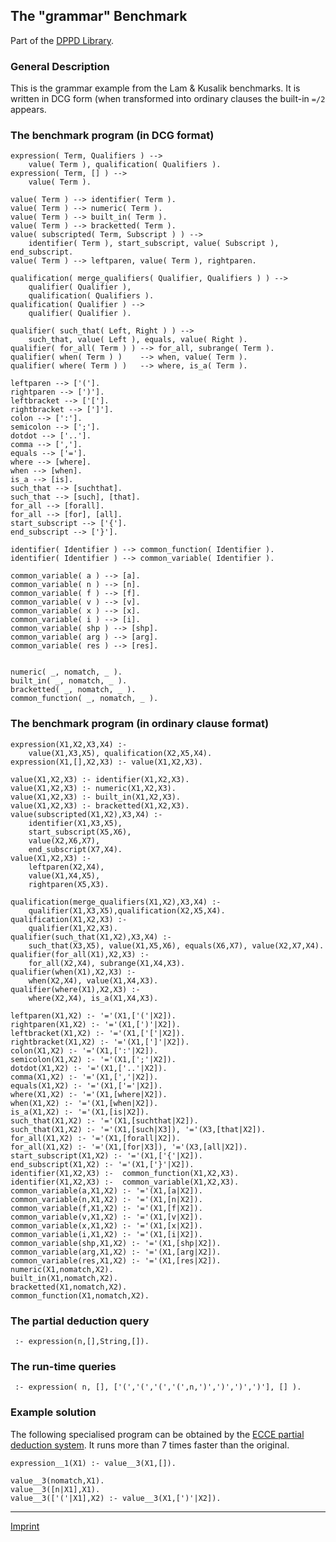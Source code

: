 The "grammar" Benchmark
-----------------------

Part of the [DPPD Library](../dppd.html).

### General Description

This is the grammar example from the Lam & Kusalik benchmarks. It is
written in DCG form (when transformed into ordinary clauses the built-in
`=/2` appears.

### The benchmark program (in DCG format)

    expression( Term, Qualifiers ) -->
        value( Term ), qualification( Qualifiers ).
    expression( Term, [] ) -->
        value( Term ).

    value( Term ) --> identifier( Term ).
    value( Term ) --> numeric( Term ).
    value( Term ) --> built_in( Term ).
    value( Term ) --> bracketted( Term ).
    value( subscripted( Term, Subscript ) ) -->
        identifier( Term ), start_subscript, value( Subscript ), end_subscript.
    value( Term ) --> leftparen, value( Term ), rightparen.

    qualification( merge_qualifiers( Qualifier, Qualifiers ) ) -->
        qualifier( Qualifier ), 
        qualification( Qualifiers ).
    qualification( Qualifier ) -->
        qualifier( Qualifier ).

    qualifier( such_that( Left, Right ) ) -->
        such_that, value( Left ), equals, value( Right ).
    qualifier( for_all( Term ) ) --> for_all, subrange( Term ).
    qualifier( when( Term ) )    --> when, value( Term ).
    qualifier( where( Term ) )   --> where, is_a( Term ).

    leftparen --> ['('].
    rightparen --> [')'].
    leftbracket --> ['['].
    rightbracket --> [']'].
    colon --> [':'].
    semicolon --> [';'].
    dotdot --> ['..'].
    comma --> [','].
    equals --> ['='].
    where --> [where].
    when --> [when].
    is_a --> [is].
    such_that --> [suchthat].
    such_that --> [such], [that].
    for_all --> [forall].
    for_all --> [for], [all].
    start_subscript --> ['{'].
    end_subscript --> ['}'].

    identifier( Identifier ) --> common_function( Identifier ).
    identifier( Identifier ) --> common_variable( Identifier ).

    common_variable( a ) --> [a].
    common_variable( n ) --> [n].
    common_variable( f ) --> [f].
    common_variable( v ) --> [v].
    common_variable( x ) --> [x].
    common_variable( i ) --> [i].
    common_variable( shp ) --> [shp].
    common_variable( arg ) --> [arg].
    common_variable( res ) --> [res].


    numeric( _, nomatch, _ ).
    built_in( _, nomatch, _ ).
    bracketted( _, nomatch, _ ).
    common_function( _, nomatch, _ ).

### The benchmark program (in ordinary clause format)

    expression(X1,X2,X3,X4) :- 
        value(X1,X3,X5), qualification(X2,X5,X4).
    expression(X1,[],X2,X3) :- value(X1,X2,X3).

    value(X1,X2,X3) :- identifier(X1,X2,X3).
    value(X1,X2,X3) :- numeric(X1,X2,X3).
    value(X1,X2,X3) :- built_in(X1,X2,X3).
    value(X1,X2,X3) :- bracketted(X1,X2,X3).
    value(subscripted(X1,X2),X3,X4) :- 
        identifier(X1,X3,X5), 
        start_subscript(X5,X6), 
        value(X2,X6,X7), 
        end_subscript(X7,X4).
    value(X1,X2,X3) :- 
        leftparen(X2,X4), 
        value(X1,X4,X5), 
        rightparen(X5,X3).

    qualification(merge_qualifiers(X1,X2),X3,X4) :- 
        qualifier(X1,X3,X5),qualification(X2,X5,X4).
    qualification(X1,X2,X3) :- 
        qualifier(X1,X2,X3).
    qualifier(such_that(X1,X2),X3,X4) :- 
        such_that(X3,X5), value(X1,X5,X6), equals(X6,X7), value(X2,X7,X4).
    qualifier(for_all(X1),X2,X3) :- 
        for_all(X2,X4), subrange(X1,X4,X3).
    qualifier(when(X1),X2,X3) :- 
        when(X2,X4), value(X1,X4,X3).
    qualifier(where(X1),X2,X3) :- 
        where(X2,X4), is_a(X1,X4,X3).

    leftparen(X1,X2) :- '='(X1,['('|X2]).
    rightparen(X1,X2) :- '='(X1,[')'|X2]).
    leftbracket(X1,X2) :- '='(X1,['['|X2]).
    rightbracket(X1,X2) :- '='(X1,[']'|X2]).
    colon(X1,X2) :- '='(X1,[':'|X2]).
    semicolon(X1,X2) :- '='(X1,[';'|X2]).
    dotdot(X1,X2) :- '='(X1,['..'|X2]).
    comma(X1,X2) :- '='(X1,[','|X2]).
    equals(X1,X2) :- '='(X1,['='|X2]).
    where(X1,X2) :- '='(X1,[where|X2]).
    when(X1,X2) :- '='(X1,[when|X2]).
    is_a(X1,X2) :- '='(X1,[is|X2]).
    such_that(X1,X2) :- '='(X1,[suchthat|X2]).
    such_that(X1,X2) :- '='(X1,[such|X3]), '='(X3,[that|X2]).
    for_all(X1,X2) :- '='(X1,[forall|X2]).
    for_all(X1,X2) :- '='(X1,[for|X3]), '='(X3,[all|X2]).
    start_subscript(X1,X2) :- '='(X1,['{'|X2]).
    end_subscript(X1,X2) :- '='(X1,['}'|X2]).
    identifier(X1,X2,X3) :-  common_function(X1,X2,X3).
    identifier(X1,X2,X3) :-  common_variable(X1,X2,X3).
    common_variable(a,X1,X2) :- '='(X1,[a|X2]).
    common_variable(n,X1,X2) :- '='(X1,[n|X2]).
    common_variable(f,X1,X2) :- '='(X1,[f|X2]).
    common_variable(v,X1,X2) :- '='(X1,[v|X2]).
    common_variable(x,X1,X2) :- '='(X1,[x|X2]).
    common_variable(i,X1,X2) :- '='(X1,[i|X2]).
    common_variable(shp,X1,X2) :- '='(X1,[shp|X2]).
    common_variable(arg,X1,X2) :- '='(X1,[arg|X2]).
    common_variable(res,X1,X2) :- '='(X1,[res|X2]).
    numeric(X1,nomatch,X2).
    built_in(X1,nomatch,X2).
    bracketted(X1,nomatch,X2).
    common_function(X1,nomatch,X2).

### The partial deduction query

     :- expression(n,[],String,[]).

### The run-time queries

     :- expression( n, [], ['(','(','(','(',n,')',')',')',')'], [] ).

### Example solution

The following specialised program can be obtained by the [ECCE partial
deduction system](/~mal/systems/ecce.html). It runs more than 7 times
faster than the original.

    expression__1(X1) :- value__3(X1,[]).

    value__3(nomatch,X1).
    value__3([n|X1],X1).
    value__3(['('|X1],X2) :- value__3(X1,[')'|X2]).

------------------------------------------------------------------------

[Imprint](http://www.stups.uni-duesseldorf.de/w/Imprint)
